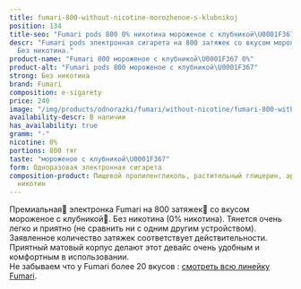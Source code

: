 ```yaml
---
title: fumari-800-without-nicotine-morozhenoe-s-klubnikoj
position: 134
title-seo: "Fumari pods 800 0% никотина мороженое с клубникой\U0001F367"
descr: "Fumari pods электронная сигарета на 800 затяжек со вкусом мороженое с клубникой\U0001F367.
  Без никотина."
product-name: "Fumari 800 мороженое с клубникой\U0001F367 0%"
product-alt: "Fumari pods 800 мороженое с клубникой\U0001F367"
strong: Без никотина
brand: Fumari
composition: e-sigarety
price: 240
image: "/img/products/odnorazki/fumari/without-nicotine/fumari-800-without-nicotine-morozhenoe-s-klubnikoj.png"
availability-descr: В наличии
has_availability: true
gramm: "-"
nicotine: 0%
portions: 800 тяг
taste: "мороженое с клубникой\U0001F367"
form: Одноразовая электронная сигарета
composition-product: Пищевой пропиленгликоль, растительный глицерин, ароматизатор,
  никотин
---
```


Премиальная🥇 электронка Fumari на 800 затяжек💨 со вкусом мороженое с клубникой🍧. Без никотина (0% никотина). Тянется очень легко и приятно (не сравнить ни с одним другим устройством). Заявленное количество затяжек соответствует действительности. Приятный матовый корпус делают этот девайс очень удобным и комфортным в использовании.<br>
Не забываем что у Fumari более 20 вкусов : [смотреть всю линейку Fumari](/fumari).